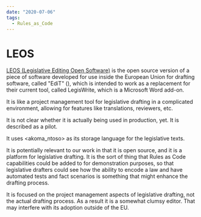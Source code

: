 ```yaml
---
date: "2020-07-06"
tags:
  - Rules_as_Code
---
```


# LEOS

[LEOS (Legislative Editing Open Software)](https://joinup.ec.europa.eu/solution/leos-open-source-software-editing-legislation) is the open source version
of a piece of software developed for use inside the European Union for drafting software, called "EdiT" (), which is intended to work as a replacement
for their current tool, called LegisWrite, which is a Microsoft Word add-on.

It is like a project management tool for legislative drafting in a complicated environment, allowing for features like translations, reviewers, etc.

It is not clear whether it is actually being used in production, yet. It is described as a pilot.

It uses <akoma_ntoso> as its storage language for the legislative texts.

It is potentially relevant to our work in that it is open source, and it is a platform for legislative drafting. It is the sort of thing
that Rules as Code capabilities could be added to for demonstration purposes, so that legislative drafters could see how the ability
to encode a law and have automated tests and fact scenarios is something that might enhance the drafting process.

It is focused on the project management aspects of legislative drafting, not the actual drafting process. As a result it is a somewhat clumsy
editor. That may interfere with its adoption outside of the EU.